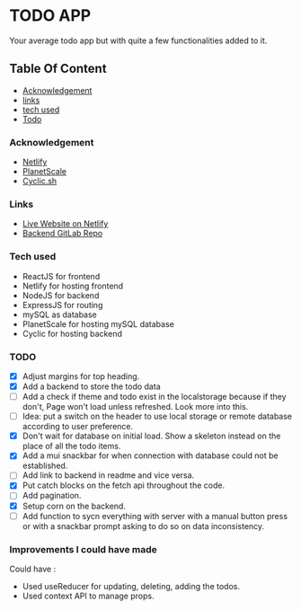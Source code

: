 # TODO APP

Your average todo app but with quite a few functionalities added to it.

## Table Of Content

- [Acknowledgement](Acknowledgement)
- [links](#links)
- [tech used](#Tech-used)
- [Todo](#todo)


### Acknowledgement

* [Netlify](https://app.netlify.com/)
* [PlanetScale](https://planetscale.com/)
* [Cyclic.sh](https://www.cyclic.sh/)

### Links

- [Live Website on Netlify](https://golden-liger-9ba371.netlify.app/)
- [Backend GitLab Repo](https://gitlab.com/Decipher-CS/todo-app-backend-api)

### Tech used

- ReactJS for frontend
- Netlify for hosting frontend
- NodeJS for backend
- ExpressJS for routing
- mySQL as database
- PlanetScale for hosting mySQL database
- Cyclic for hosting backend

### TODO

- [x] Adjust margins for top heading.
- [x] Add a backend to store the todo data
- [ ] Add a check if theme and todo exist in the localstorage because if they don't, Page won't load unless refreshed. Look more into this.
- [ ] Idea: put a switch on the header to use local storage or remote database according to user preference.
- [x] Don't wait for database on initial load. Show a skeleton instead on the place of all the todo items.
- [x] Add a mui snackbar for when connection with database could not be established.
- [ ] Add link to backend in readme and vice versa.
- [x] Put catch blocks on the fetch api throughout the code.
- [ ] Add pagination.
- [x] Setup corn on the backend.
- [ ] Add function to sycn everything with server with a manual button press or with a snackbar prompt asking to do so on data inconsistency.

### Improvements I could have made

Could have :

- Used useReducer for updating, deleting, adding the todos.
- Used context API to manage props.
